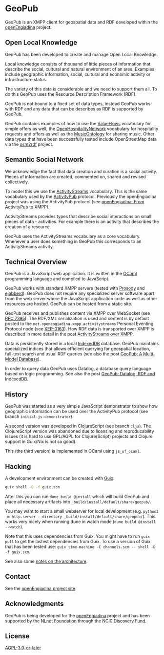 # GeoPub

GeoPub is an XMPP client for geospatial data and RDF developed within the [openEngiadina](https://openengiadina.net) project.

## Open Local Knowledge

GeoPub has been developed to create and manage Open Local Knowledge.

Local knowledge consists of thousand of little pieces of information that describe the social, cultural and natural environment of an area. Examples include geographic information, social, cultural and economic activity or infrastructure status.

The variety of this data is considerable and we need to support them all. To do this GeoPub uses the Resource Description Framework (RDF).

GeoPub is not bound to a fixed set of data types, instead GeoPub works with RDF and any data that can be describes as RDF is supported by GeoPub.

GeoPub contains examples of how to use the [ValueFlows](https://www.valueflo.ws/) vocabulary for simple offers as well, the [OpenHospitalityNetwork](https://github.com/OpenHospitalityNetwork/ohn-solid) vocabulary for hospitality requests and offers as well as the [MusicOntology](http://musicontology.com) for sharing music. Other data types that have been successfully tested include OpenStreetMap data via the [osm2rdf](https://osm2rdf.cs.uni-freiburg.de/) project.

## Semantic Social Network

We acknowledge the fact that data creation and curation is a social activity. Pieces of information are created, commented on, shared and revised collectively.

To model this we use the [ActivityStreams](https://www.w3.org/TR/activitystreams-core/) vocabulary. This is the same vocabulary used by the [ActivityPub](https://www.w3.org/TR/activitypub/) protocol. Previously the openEngiadina project was using the ActivityPub protocol (see [openEngiadina: From ActivityPub to XMPP](https://inqlab.net/2021-11-12-openengiadina-from-activitypub-to-xmpp.html)).

ActivityStreams provides types that describe social interactions on small pieces of data - activities. For example there is an activity that describes the creation of a resource.

GeoPub uses the ActivityStreams vocabulary as a core vocabulary. Whenever a user does something in GeoPub this corresponds to an ActivityStreams activity.

## Technical Overview

GeoPub is a JavaScript web application. It is written in the [OCaml](https://ocaml.org/) programming language and compiled to JavaScript.

GeoPub works with standard XMPP servers (tested with [Prosody](https://prosody.im/) and [ejabberd](https://www.ejabberd.im/)). GeoPub does not require any specialized server software apart from the web server where the JavaScript application code as well as other resources are hosted. GeoPub can be hosted from a static site.

GeoPub receives and publishes content via XMPP over WebSocket (see [RFC 7395](https://www.rfc-editor.org/rfc/rfc7395.html)). The RDF/XML serialization is used and content is by default posted to the `net.openengiadina.xmpp.activitystreams` Personal Eventing Protocol node (see [XEP-0163](https://xmpp.org/extensions/xep-0163.html)). How RDF data is transported over XMPP is described in more detail in the post [ActivityStreams over XMPP](https://inqlab.net/2022-01-17-activitystreams-over-xmpp.html).

Data is persistently stored in a local [IndexedDB](https://developer.mozilla.org/en-US/docs/Web/API/IndexedDB_API) database. GeoPub maintains specialized indices that allows efficient querying for geospatial location, full-text search and usual RDF queries (see also the post [GeoPub: A Multi-Model Database](https://inqlab.net/2022-07-01-geopub-a-multi-model-database.html)).

In order to query data GeoPub uses Datalog, a database query language based on logic programming. See also the post [GeoPub: Datalog, RDF and IndexedDB](https://inqlab.net/2022-04-14-geopub-datalog-rdf-and-indexeddb.html).

## History

GeoPub was started as a very simple JavaScript demonstrator to show how geographic information can be used over the ActivityPub protocol (see branch `initial-js-demonstrator`).

A second version was developed in ClojureScript (see branch `cljs`). The ClojureScript version was abandoned due to licensing and reproducability issues (it is hard to use GPL/AGPL for Clojure(Script) projects and Clojure support in Guix/Nix is not so good).

This (the third version) is implemented in OCaml using `js_of_ocaml`.

## Hacking

A development environment can be created with [Guix](https://guix.gnu.org/):

``` sh
guix shell -D -f guix.scm
```

After this you can run `dune build @install` which will build GeoPub and place all necessary artifacts into `_build/install/default/share/geopub/`.

You may want to start a small webserver for local development (e.g. `python3 -m http.server --directory _build/install/default/share/geopub/`). This works very nicely when running dune in watch mode (`dune build @install --watch`).

Note that this uses dependencies from Guix. You might have to run `guix pull` to get the lastest dependencies from Guix. To use a version of Guix that has been tested use: `guix time-machine -C channels.scm -- shell -D -f guix.scm`.

See also some [notes on the architecture](./doc/arch.md).

## Contact

See the [openEngiadina project site](https://openengiadina.net/).

## Acknowledgments

GeoPub is being developed for the [openEngiadina](https://openengiadina.net) project and has been supported by the [NLnet Foundation](https://nlnet.nl/) through the [NGI0 Discovery Fund](https://nlnet.nl/discovery/).

## License

[AGPL-3.0-or-later](./LICENSES/AGPL-3.0-or-later.txt)
